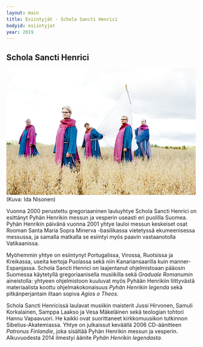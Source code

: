 ```yaml
---
layout: main
title: Esiintyjät - Schola Sancti Henrici
bodyid: esiintyjat
year: 2019
---
```

## Schola Sancti Henrici

![Schoa Sancti Henrici](schola-sancti-henrici.jpg)
(Kuva: Ida Nisonen)

Vuonna 2000 perustettu gregoriaaninen lauluyhtye Schola Sancti Henrici on esittänyt Pyhän Henrikin messun ja vesperin useasti eri puolilla Suomea. Pyhän Henrikin päivänä vuonna 2001 yhtye lauloi messun keskeiset osat Rooman Santa Maria Sopra Minerva -basilikassa vietetyssä ekumeenisessa messussa, ja samalla matkalla se esiintyi myös paavin vastaanotolla Vatikaanissa.

Myöhemmin yhtye on esiintynyt Portugalissa, Virossa, Ruotsissa ja Kreikassa, useita kertoja Puolassa sekä niin Kanariansaarilla kuin manner-Espanjassa. Schola Sancti Henrici on laajentanut ohjelmistoaan pääosin Suomessa käytetyllä gregoriaanisella musiikilla sekä *Graduale Romanumin* aineistolla: yhtyeen ohjelmistoon kuuluvat myös Pyhään Henrikiin liittyvästä materiaalista koottu ohjelmakokonaisuus *Pyhän Henrikin legenda* sekä pitkänperjantain iltaan sopiva *Agios o Theos*. 

Schola Sancti Henricissä laulavat musiikin maisterit Jussi Hirvonen, Samuli Korkalainen, Samppa Laakso ja Vesa Mäkeläinen sekä teologian tohtori Hannu Vapaavuori. He kaikki ovat suorittaneet kirkkomuusikon tutkinnon Sibelius-Akatemiassa. Yhtye on julkaissut keväällä 2006 CD-äänitteen *Patronus Finlandie*, joka sisältää Pyhän Henrikin messun ja vesperin. Alkuvuodesta 2014 ilmestyi äänite *Pyhän Henrikin legendasta*.


